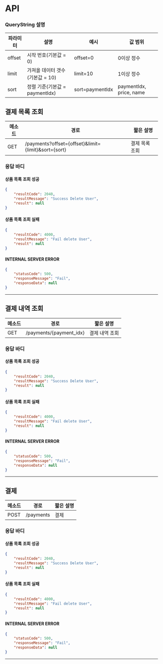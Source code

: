 # API

### QueryString 설명

| 파라미터 | 설명                            | 예시            | 값 범위                 |
| -------- | ------------------------------- | --------------- | ----------------------- |
| offset   | 시작 번호(기본값 = 0)           | offset=0        | 0이상 정수              |
| limit    | 가져올 데이터 갯수(기본값 = 10) | limit=10        | 1이상 정수              |
| sort     | 정렬 기준(기본값 = paymentIdx)  | sort=paymentIdx | paymentIdx, price, name |

## 결제 목록 조회

| 메소드 | 경로                                                | 짧은 설명      |
| ------ | --------------------------------------------------- | -------------- |
| GET    | /payments?offset={offset}&limit={limit}&sort={sort} | 결제 목록 조회 |

### 응답 바디

#### 상품 목록 조회 성공

```json
{
    "resultCode": 2040,
    "resultMessage": "Success Delete User",
    "result": null
}
```
#### 상품 목록 조회 실패

```json
{
    "resultCode": 4000,
    "resultMessage": "Fail delete User",
    "result": null
}
```
#### INTERNAL SERVER ERROR

```json
{
    "statusCode": 500,
    "responseMessage": "Fail",
    "responseData": null
}
```
------
## 결제 내역 조회

| 메소드 | 경로                    | 짧은 설명      |
| ------ | ----------------------- | -------------- |
| GET    | /payments/{payment_idx} | 결제 내역 조회 |

### 응답 바디

#### 상품 목록 조회 성공

```json
{
    "resultCode": 2040,
    "resultMessage": "Success Delete User",
    "result": null
}
```
#### 상품 목록 조회 실패

```json
{
    "resultCode": 4000,
    "resultMessage": "Fail delete User",
    "result": null
}
```
#### INTERNAL SERVER ERROR

```json
{
    "statusCode": 500,
    "responseMessage": "Fail",
    "responseData": null
}
```
------
## 결제

| 메소드 | 경로      | 짧은 설명 |
| ------ | --------- | --------- |
| POST   | /payments | 결제      |

### 응답 바디

#### 상품 목록 조회 성공

```json
{
    "resultCode": 2040,
    "resultMessage": "Success Delete User",
    "result": null
}
```
#### 상품 목록 조회 실패

```json
{
    "resultCode": 4000,
    "resultMessage": "Fail delete User",
    "result": null
}
```
#### INTERNAL SERVER ERROR

```json
{
    "statusCode": 500,
    "responseMessage": "Fail",
    "responseData": null
}
```
------